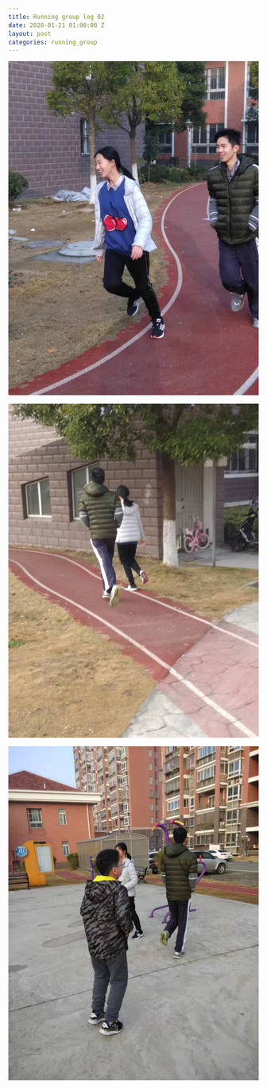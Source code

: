 ```yaml
---
title: Running group log 02
date: 2020-01-21 01:00:00 Z
layout: post
categories: running_group
---
```


![004](004.jpg)

![005](005.jpg)

![006](006.jpg)
